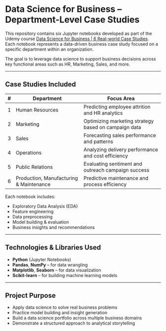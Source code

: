 # Data Science for Business – Department-Level Case Studies

This repository contains six Jupyter notebooks developed as part of the Udemy course [Data Science for Business | 6 Real-world Case Studies](https://www.udemy.com/course/data-science-for-business-6-real-world-case-studies/).  
Each notebook represents a data-driven business case study focused on a specific department within an organization.

The goal is to leverage data science to support business decisions across key functional areas such as HR, Marketing, Sales, and more.

---

## Case Studies Included

| # | Department                                  | Focus Area                                           |
|---|---------------------------------------------|------------------------------------------------------|
| 1 | Human Resources                             | Predicting employee attrition and HR analytics       |
| 2 | Marketing                                   | Optimizing marketing strategy based on campaign data |
| 3 | Sales                                       | Forecasting sales performance and patterns           |
| 4 | Operations                                  | Analyzing delivery performance and cost efficiency   |
| 5 | Public Relations                            | Evaluating sentiment and outreach campaign success   |
| 6 | Production, Manufacturing & Maintenance     | Predictive maintenance and process efficiency        |

Each notebook includes:
- Exploratory Data Analysis (EDA)
- Feature engineering
- Data preprocessing
- Model building & evaluation
- Business insights and recommendations

---

## Technologies & Libraries Used

- **Python** (Jupyter Notebooks)
- **Pandas**, **NumPy** – for data wrangling
- **Matplotlib**, **Seaborn** – for data visualization
- **Scikit-learn** – for building machine learning models

---

## Project Purpose

- Apply data science to solve real business problems
- Practice model building and insight generation
- Build a data science portfolio across multiple business domains
- Demonstrate a structured approach to analytical storytelling
